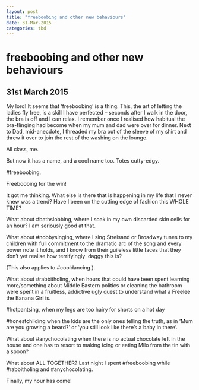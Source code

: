```yaml
---
layout: post
title: "freeboobing and other new behaviours"
date: 31-Mar-2015
categories: tbd
---
```


# freeboobing and other new behaviours

## 31st March 2015

My lord! It seems that ‘freeboobing’ is a thing. This,   the art of letting the ladies fly free, is a skill I have perfected – seconds after I walk in the door, the bra is off and I can relax. I remember once I realised how habitual the bra-flinging had become when my mum and dad were over for dinner. Next to Dad, mid-anecdote, I threaded my bra out of the sleeve of my shirt and threw it over to join the rest of the washing on the lounge.

All class, me.

But now it has a name, and a cool name too. Totes cutty-edgy.

#freeboobing.

Freeboobing for the win!

It got me thinking. What else is there that is happening in my life that I never knew was a trend? Have I been on the cutting edge of fashion this WHOLE TIME?

What about #bathslobbing, where I soak in my own discarded skin cells for an hour? I am seriously good at that.

What about #nobbysinging, where I sing Streisand or Broadway tunes to my children with full commitment to the dramatic arc of the song and every power note it holds, and I know from their guileless little faces that they don’t yet realise how terrifyingly  daggy this is?

(This also applies to #cooldancing.).

What about #rabbitholing, when hours that could have been spent learning more/something about Middle Eastern politics or cleaning the bathroom were spent in a fruitless, addictive ugly quest to understand what a Freelee the Banana Girl is.

#hotpantsing, when my legs are too hairy for shorts on a hot day

#honestchilding when the kids are the only ones telling the truth, as in ‘Mum are you growing a beard?’ or ‘you still look like there’s a baby in there’.

What about #anychocolating when there is no actual chocolate left in the house and one has to resort to making icing or eating Milo from the tin with a spoon?

What about ALL TOGETHER? Last night I spent #freeboobing while #rabbitholing and #anychocolating.

Finally, my hour has come!

